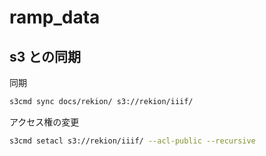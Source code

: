 # ramp_data

## s3 との同期

同期

```bash
s3cmd sync docs/rekion/ s3://rekion/iiif/
```

アクセス権の変更

```bash
s3cmd setacl s3://rekion/iiif/ --acl-public --recursive
```

